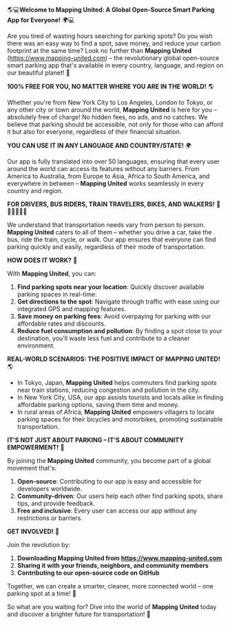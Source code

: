 🌎💻**Welcome to Mapping United: A Global Open-Source Smart Parking App for Everyone!** 🌍💻

Are you tired of wasting hours searching for parking spots? Do you wish there was an easy way to find a spot, save money, and reduce your carbon footprint at the same time? Look no further than **Mapping United** (https://www.mapping-united.com) – the revolutionary global open-source smart parking app that's available in every country, language, and region on our beautiful planet! 🌟

**100% FREE FOR YOU, NO MATTER WHERE YOU ARE IN THE WORLD!** 🌎

Whether you're from New York City to Los Angeles, London to Tokyo, or any other city or town around the world, **Mapping United** is here for you – absolutely free of charge! No hidden fees, no ads, and no catches. We believe that parking should be accessible, not only for those who can afford it but also for everyone, regardless of their financial situation.

**YOU CAN USE IT IN ANY LANGUAGE AND COUNTRY/STATE!** 🌍

Our app is fully translated into over 50 languages, ensuring that every user around the world can access its features without any barriers. From America to Australia, from Europe to Asia, Africa to South America, and everywhere in between – **Mapping United** works seamlessly in every country and region.

**FOR DRIVERS, BUS RIDERS, TRAIN TRAVELERS, BIKES, AND WALKERS!** 🚗🚌🚂🚴‍♂️🚶

We understand that transportation needs vary from person to person. **Mapping United** caters to all of them – whether you drive a car, take the bus, ride the train, cycle, or walk. Our app ensures that everyone can find parking quickly and easily, regardless of their mode of transportation.

**HOW DOES IT WORK?** 🤔

With **Mapping United**, you can:

1. **Find parking spots near your location**: Quickly discover available parking spaces in real-time.
2. **Get directions to the spot**: Navigate through traffic with ease using our integrated GPS and mapping features.
3. **Save money on parking fees**: Avoid overpaying for parking with our affordable rates and discounts.
4. **Reduce fuel consumption and pollution**: By finding a spot close to your destination, you'll waste less fuel and contribute to a cleaner environment.

**REAL-WORLD SCENARIOS: THE POSITIVE IMPACT OF MAPPING UNITED!** 🌎

* In Tokyo, Japan, **Mapping United** helps commuters find parking spots near train stations, reducing congestion and pollution in the city.
* In New York City, USA, our app assists tourists and locals alike in finding affordable parking options, saving them time and money.
* In rural areas of Africa, **Mapping United** empowers villagers to locate parking spaces for their bicycles and motorbikes, promoting sustainable transportation.

**IT'S NOT JUST ABOUT PARKING – IT'S ABOUT COMMUNITY EMPOWERMENT!** 🌟

By joining the **Mapping United** community, you become part of a global movement that's:

1. **Open-source**: Contributing to our app is easy and accessible for developers worldwide.
2. **Community-driven**: Our users help each other find parking spots, share tips, and provide feedback.
3. **Free and inclusive**: Every user can access our app without any restrictions or barriers.

**GET INVOLVED!** 🌟

Join the revolution by:

1. **Downloading Mapping United from https://www.mapping-united.com**
2. **Sharing it with your friends, neighbors, and community members**
3. **Contributing to our open-source code on GitHub**

Together, we can create a smarter, cleaner, more connected world – one parking spot at a time! 🌟

So what are you waiting for? Dive into the world of **Mapping United** today and discover a brighter future for transportation! 💚